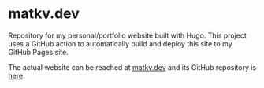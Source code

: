 # matkv.dev

Repository for my personal/portfolio website built with Hugo. This project uses a GitHub action to automatically build and deploy this site to my GitHub Pages site.

The actual website can be reached at [matkv.dev](https://matkv.dev) and its GitHub repository is [here](https://github.com/matkv/matkv.github.io).
